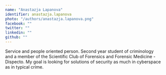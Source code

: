 ```yaml
---
name: "Anastazja Lapanova"
identifier: anastazja.lapanova
photo: "/authors/anastazja.lapanova.png"
facebook: ""
twitter: ""
linkedin: ""
github: ""
---
```

Service and people oriented person. Second year student of criminology and a
member of the Scientific Club of Forensics and Forensic Medicine - Dispecto. My
goal is looking for solutions of security as much in cyberspace as in typical
crime.
